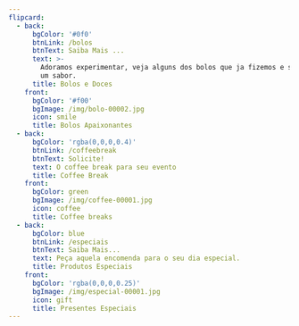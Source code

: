 ```yaml
---
flipcard:
  - back:
      bgColor: '#0f0'
      btnLink: /bolos
      btnText: Saiba Mais ...
      text: >-
        Adoramos experimentar, veja alguns dos bolos que ja fizemos e solicite
        um sabor.
      title: Bolos e Doces
    front:
      bgColor: '#f00'
      bgImage: /img/bolo-00002.jpg
      icon: smile
      title: Bolos Apaixonantes
  - back:
      bgColor: 'rgba(0,0,0,0.4)'
      btnLink: /coffeebreak
      btnText: Solicite!
      text: O coffee break para seu evento
      title: Coffee Break
    front:
      bgColor: green
      bgImage: /img/coffee-00001.jpg
      icon: coffee
      title: Coffee breaks
  - back:
      bgColor: blue
      btnLink: /especiais
      btnText: Saiba Mais...
      text: Peça aquela encomenda para o seu dia especial.
      title: Produtos Especiais
    front:
      bgColor: 'rgba(0,0,0,0.25)'
      bgImage: /img/especial-00001.jpg
      icon: gift
      title: Presentes Especiais
---
```


